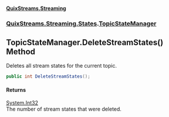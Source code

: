 #### [QuixStreams.Streaming](index.md 'index')
### [QuixStreams.Streaming.States](QuixStreams.Streaming.States.md 'QuixStreams.Streaming.States').[TopicStateManager](TopicStateManager.md 'QuixStreams.Streaming.States.TopicStateManager')

## TopicStateManager.DeleteStreamStates() Method

Deletes all stream states for the current topic.

```csharp
public int DeleteStreamStates();
```

#### Returns
[System.Int32](https://docs.microsoft.com/en-us/dotnet/api/System.Int32 'System.Int32')  
The number of stream states that were deleted.